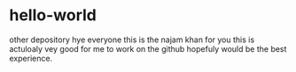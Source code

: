 # hello-world
other depository
 hye everyone this is the najam khan for you this is actuloaly vey good for me to work on the github hopefuly would be the best experience.

